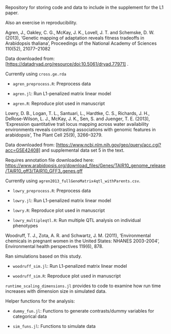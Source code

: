 Repository for storing code and data to include in the supplement for the L1 
paper. 

Also an exercise in reproducibility. 


Agren, J., Oakley, C. G., McKay, J. K., Lovell, J. T. and Schemske, D. W. 
    (2013), ‘Genetic mapping of adaptation reveals fitness tradeoffs in 
    Arabidopsis thaliana’, Proceedings of the National Academy of Sciences 
    110(52), 21077–21082

Data downloaded from: [https://datadryad.org/resource/doi:10.5061/dryad.77971]
    .

Currently using `cross.ge.rda`  

- `agren_preprocess.R`: Preprocess data

- `agren.jl`: Run L1-penalized matrix linear model

- `agren.R`: Reproduce plot used in manuscript


Lowry, D. B., Logan, T. L., Santuari, L., Hardtke, C. S., Richards, J. H., 
    DeRose-Wilson, L. J., McKay, J. K., Sen, S. and Juenger, T. E. (2013), 
    ‘Expression quantitative trait locus mapping across water availability 
    environments reveals contrasting associations with genomic features in 
    arabidopsis’, The Plant Cell 25(9), 3266–3279.

Data downloaded from: [https://www.ncbi.nlm.nih.gov/geo/query/acc.cgi?acc=GSE42408] 
and supplemental data set 5 in the text. 
	
Requires annotation file downloaded here: 	
https://www.arabidopsis.org/download_files/Genes/TAIR10_genome_release/TAIR10_gff3/TAIR10_GFF3_genes.gff

Currently using `agren2013_fullGenoMatrix4qtl_withParents.csv`. 

- `lowry_preprocess.R`: Preprocess data

- `lowry.jl`: Run L1-penalized matrix linear model

- `lowry.R`: Reproduce plot used in manuscript

- `lowry_multipleqtl.R`: Run multiple QTL analysis on individual phenotypes


Woodruff, T. J., Zota, A. R. and Schwartz, J. M. (2011), ‘Environmental 
    chemicals in pregnant women in the United States: NHANES 2003-2004’, 
    Environmental health perspectives 119(6), 878.

Ran simulations based on this study. 

- `woodruff_sim.jl`: Run L1-penalized matrix linear model

- `woodruff_sim.R`: Reproduce plot used in manuscript


`runtime_scaling_dimensions.jl` provides to code to examine how run time 
increases with dimension size in simulated data. 


Helper functions for the analysis: 

- `dummy_fun.jl`: Functions to generate contrasts/dummy variables for 
categorical data

- `sim_funs.jl`: Functions to simulate data
